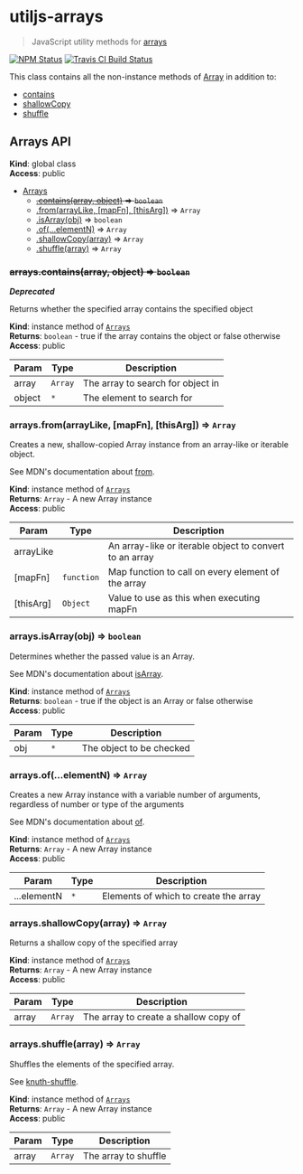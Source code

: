 # utiljs-arrays

> JavaScript utility methods for [arrays](https://developer.mozilla.org/en-US/docs/Web/JavaScript/Reference/Global_Objects/Array)

<p>
  <a href="https://www.npmjs.com/package/utiljs-arrays"><img alt="NPM Status" src="https://img.shields.io/npm/v/utiljs-arrays.svg?style=flat"></a>
  <a href="https://travis-ci.org/creemama/utiljs"><img alt="Travis CI Build Status" src="https://img.shields.io/travis/creemama/utiljs/master.svg?style=flat-square&label=Travis+CI"></a>
</p>

This class contains all the non-instance methods of [Array](https://developer.mozilla.org/en-US/docs/Web/JavaScript/Reference/Global_Objects/Array) in addition to:

- [contains](#Arrays+contains)
- [shallowCopy](#Arrays+shallowCopy)
- [shuffle](#Arrays+shuffle)

<a name="Arrays"></a>

## Arrays API

**Kind**: global class  
**Access**: public

- [Arrays](#Arrays)
  - ~~[.contains(array, object)](#Arrays+contains) ⇒ <code>boolean</code>~~
  - [.from(arrayLike, [mapFn], [thisArg])](#Arrays+from) ⇒ <code>Array</code>
  - [.isArray(obj)](#Arrays+isArray) ⇒ <code>boolean</code>
  - [.of(...elementN)](#Arrays+of) ⇒ <code>Array</code>
  - [.shallowCopy(array)](#Arrays+shallowCopy) ⇒ <code>Array</code>
  - [.shuffle(array)](#Arrays+shuffle) ⇒ <code>Array</code>

<a name="Arrays+contains"></a>

### ~~arrays.contains(array, object) ⇒ <code>boolean</code>~~

**_Deprecated_**

Returns whether the specified array contains the specified object

**Kind**: instance method of [<code>Arrays</code>](#Arrays)  
**Returns**: <code>boolean</code> - true if the array contains the object or false otherwise  
**Access**: public

| Param  | Type               | Description                       |
| ------ | ------------------ | --------------------------------- |
| array  | <code>Array</code> | The array to search for object in |
| object | <code>\*</code>    | The element to search for         |

<a name="Arrays+from"></a>

### arrays.from(arrayLike, [mapFn], [thisArg]) ⇒ <code>Array</code>

Creates a new, shallow-copied Array instance from an array-like or iterable object.

See MDN's documentation about [from](https://developer.mozilla.org/en-US/docs/Web/JavaScript/Reference/Global_Objects/Array/from).

**Kind**: instance method of [<code>Arrays</code>](#Arrays)  
**Returns**: <code>Array</code> - A new Array instance  
**Access**: public

| Param     | Type                  | Description                                             |
| --------- | --------------------- | ------------------------------------------------------- |
| arrayLike |                       | An array-like or iterable object to convert to an array |
| [mapFn]   | <code>function</code> | Map function to call on every element of the array      |
| [thisArg] | <code>Object</code>   | Value to use as this when executing mapFn               |

<a name="Arrays+isArray"></a>

### arrays.isArray(obj) ⇒ <code>boolean</code>

Determines whether the passed value is an Array.

See MDN's documentation about [isArray](https://developer.mozilla.org/en-US/docs/Web/JavaScript/Reference/Global_Objects/Array/isArray).

**Kind**: instance method of [<code>Arrays</code>](#Arrays)  
**Returns**: <code>boolean</code> - true if the object is an Array or false otherwise  
**Access**: public

| Param | Type            | Description              |
| ----- | --------------- | ------------------------ |
| obj   | <code>\*</code> | The object to be checked |

<a name="Arrays+of"></a>

### arrays.of(...elementN) ⇒ <code>Array</code>

Creates a new Array instance with a variable number of arguments, regardless of number or type of the arguments

See MDN's documentation about [of](https://developer.mozilla.org/en-US/docs/Web/JavaScript/Reference/Global_Objects/Array/of).

**Kind**: instance method of [<code>Arrays</code>](#Arrays)  
**Returns**: <code>Array</code> - A new Array instance  
**Access**: public

| Param       | Type            | Description                           |
| ----------- | --------------- | ------------------------------------- |
| ...elementN | <code>\*</code> | Elements of which to create the array |

<a name="Arrays+shallowCopy"></a>

### arrays.shallowCopy(array) ⇒ <code>Array</code>

Returns a shallow copy of the specified array

**Kind**: instance method of [<code>Arrays</code>](#Arrays)  
**Returns**: <code>Array</code> - A new Array instance  
**Access**: public

| Param | Type               | Description                           |
| ----- | ------------------ | ------------------------------------- |
| array | <code>Array</code> | The array to create a shallow copy of |

<a name="Arrays+shuffle"></a>

### arrays.shuffle(array) ⇒ <code>Array</code>

Shuffles the elements of the specified array.

See [knuth-shuffle](https://www.npmjs.com/package/knuth-shuffle).

**Kind**: instance method of [<code>Arrays</code>](#Arrays)  
**Returns**: <code>Array</code> - A new Array instance  
**Access**: public

| Param | Type               | Description          |
| ----- | ------------------ | -------------------- |
| array | <code>Array</code> | The array to shuffle |

